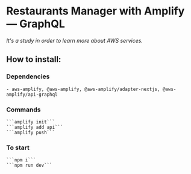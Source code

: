 # Restaurants Manager with Amplify — GraphQL

_It's a study in order to learn more about AWS services._

## How to install:

### Dependencies

    - aws-amplify, @aws-amplify, @aws-amplify/adapter-nextjs, @aws-amplify/api-graphql

### Commands

    ```amplify init```
    ```amplify add api```
    ```amplify push```

### To start

    ```npm i```
    ```npm run dev```
